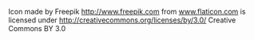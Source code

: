 Icon made by Freepik http://www.freepik.com from www.flaticon.com is licensed under http://creativecommons.org/licenses/by/3.0/ Creative Commons BY 3.0